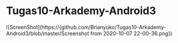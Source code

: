 # Tugas10-Arkademy-Android3
![ScreenShot](https://{github.com/Brianyuko/Tugas10-Arkademy-Android3/blob/master/Screenshot from 2020-10-07 22-00-36.png})

